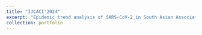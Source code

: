 ```yaml
---
title: "IJCACI'2024"
excerpt: "Epidemic trend analysis of SARS-CoV-2 in South Asian Association for Regional Cooperation countries using modified susceptible-infected-recovered predictive model<br/><img src='/images/birth500x300.png'>"
collection: portfolio
---
```



